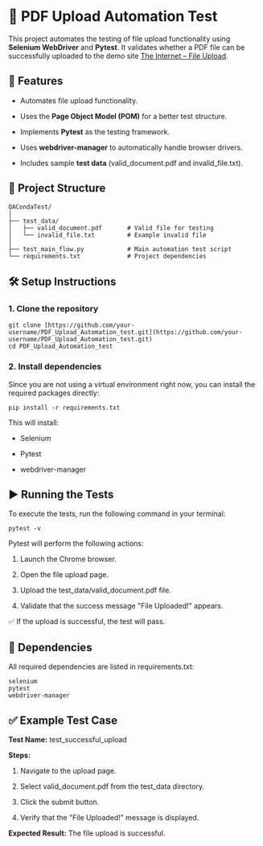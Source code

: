 **📂 PDF Upload Automation Test**
=================================

This project automates the testing of file upload functionality using **Selenium WebDriver** and **Pytest**. It validates whether a PDF file can be successfully uploaded to the demo site [The Internet – File Upload](https://the-internet.herokuapp.com/upload).

**🚀 Features**
---------------

*   Automates file upload functionality.
    
*   Uses the **Page Object Model (POM)** for a better test structure.
    
*   Implements **Pytest** as the testing framework.
    
*   Uses **webdriver-manager** to automatically handle browser drivers.
    
*   Includes sample **test data** (valid\_document.pdf and invalid\_file.txt).
    

**📂 Project Structure**
------------------------

```
QACondaTest/
│
├── test_data/
│   ├── valid_document.pdf       # Valid file for testing
│   └── invalid_file.txt         # Example invalid file
│
├── test_main_flow.py            # Main automation test script
└── requirements.txt             # Project dependencies
```
**🛠️ Setup Instructions**
--------------------------

### **1\. Clone the repository**
```
git clone [https://github.com/your-username/PDF_Upload_Automation_test.git](https://github.com/your-username/PDF_Upload_Automation_test.git)
cd PDF_Upload_Automation_test
```
### **2\. Install dependencies**

Since you are not using a virtual environment right now, you can install the required packages directly:
```
pip install -r requirements.txt
```
This will install:

*   Selenium
    
*   Pytest
    
*   webdriver-manager
    

**▶️ Running the Tests**
------------------------

To execute the tests, run the following command in your terminal:
```
pytest -v
```
Pytest will perform the following actions:

1.  Launch the Chrome browser.
    
2.  Open the file upload page.
    
3.  Upload the test\_data/valid\_document.pdf file.
    
4.  Validate that the success message "File Uploaded!" appears.
    

✅ If the upload is successful, the test will pass.

**📘 Dependencies**
-------------------

All required dependencies are listed in requirements.txt:
```
selenium
pytest
webdriver-manager
```
**✅ Example Test Case**
-----------------------

**Test Name:** test\_successful\_upload

**Steps:**

1.  Navigate to the upload page.
    
2.  Select valid\_document.pdf from the test\_data directory.
    
3.  Click the submit button.
    
4.  Verify that the "File Uploaded!" message is displayed.
    

**Expected Result:** The file upload is successful.
